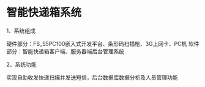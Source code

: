 # 智能快递箱系统

1、系统组成

硬件部分：FS_S5PC100嵌入式开发平台、条形码扫描枪、3G上网卡、PC机
软件部分：智能快递箱客户端、服务器端后台管理系统

2、系统功能

实现自助收发快递扫描并发送短信，后台数据库数据分析及人员管理功能
